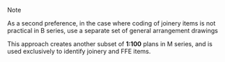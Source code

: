 <span class="transform-to-uppercase">Note</span>

As a second preference, in the case where coding of joinery items is not practical in B series, use a separate set of general arrangement drawings

This approach creates another subset of **1:100** plans in M series, and is used exclusively to identify joinery and FFE items.
